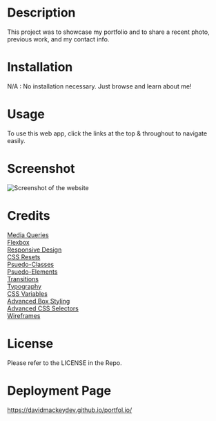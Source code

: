 # Description

This project was to showcase my portfolio and to share a recent photo, previous work, and my contact info.

# Installation

N/A : No installation necessary. Just browse and learn about me!

# Usage

To use this web app, click the links at the top & throughout to navigate easily.

# Screenshot

![Screenshot of the website](./assets/images/screenshot.png)

# Credits

[Media Queries](https://developer.mozilla.org/en-US/docs/Web/CSS/Media_Queries/Using_media_queries)
<br>
[Flexbox](https://developer.mozilla.org/en-US/docs/Web/CSS/CSS_Flexible_Box_Layout/Basic_Concepts_of_Flexbox)
<br>
[Responsive Design](https://developer.mozilla.org/en-US/docs/Learn/CSS/CSS_layout/Responsive_Design)
<br>
[CSS Resets](https://developer.mozilla.org/en-US/docs/Learn/CSS/Building_blocks/Cascade_and_inheritance)
<br>
[Psuedo-Classes](https://developer.mozilla.org/en-US/docs/Web/CSS/Pseudo-classes)
<br>
[Psuedo-Elements](https://developer.mozilla.org/en-US/docs/Web/CSS/Pseudo-elements)
<br>
[Transitions](https://developer.mozilla.org/en-US/docs/Web/CSS/transition)
<br>
[Typography](https://developer.mozilla.org/en-US/docs/Learn/CSS/Styling_text/Fundamentals)
<br>
[CSS Variables](https://developer.mozilla.org/en-US/docs/Web/CSS/Using_CSS_custom_properties)
<br>
[Advanced Box Styling](https://developer.mozilla.org/en-US/docs/Learn/CSS/Howto/create_fancy_boxes)
<br>
[Advanced CSS Selectors](https://developer.mozilla.org/en-US/docs/Learn/CSS/Building_blocks/Selectors/Combinators)
<br>
[Wireframes](https://en.wikipedia.org/wiki/Website_wireframe)

# License

Please refer to the LICENSE in the Repo.

# Deployment Page

https://davidmackeydev.github.io/portfol.io/
